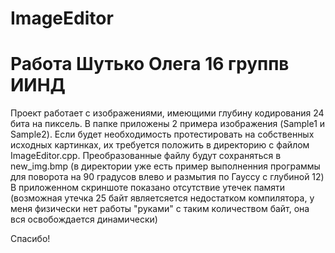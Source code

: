 # ImageEditor
# Работа Шутько Олега 16 группв ИИНД
Проект работает с изображениями, имеющими глубину кодирования 24 бита на пиксель. В папке приложены 2 примера изображения (Sample1 и Sample2). 
Если будет необходимость протестировать на собственных исходных картинках, их требуется положить в директорию с файлом ImageEditor.cpp.
Преобразованные файлу будут сохраняться в new_img.bmp (в директории уже есть пример выполненния программы для поворота на 90 градусов влево и размытия по Гауссу с глубиной 12)
В приложенном скриншоте показано отсутствие утечек памяти (возможная утечка 25 байт являетсяется недостатком компилятора, у меня физически нет работы "руками" с таким количеством байт, она вся освобождается динамически)

Спасибо!
